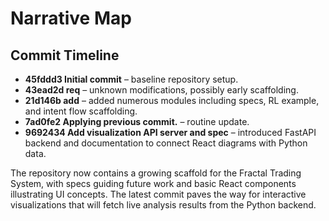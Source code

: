 # Narrative Map

## Commit Timeline

- **45fddd3 Initial commit** – baseline repository setup.
- **43ead2d req** – unknown modifications, possibly early scaffolding.
- **21d146b add** – added numerous modules including specs, RL example, and intent flow scaffolding.
- **7ad0fe2 Applying previous commit.** – routine update.
- **9692434 Add visualization API server and spec** – introduced FastAPI backend and documentation to connect React diagrams with Python data.

The repository now contains a growing scaffold for the Fractal Trading System, with specs guiding future work and basic React components illustrating UI concepts. The latest commit paves the way for interactive visualizations that will fetch live analysis results from the Python backend.

